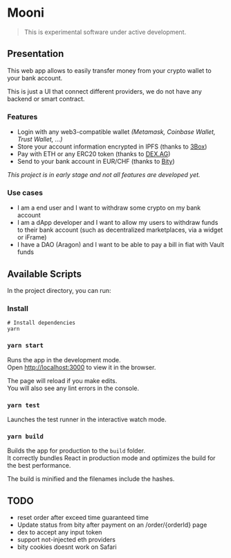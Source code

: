 # Mooni

> This is experimental software under active development.

## Presentation

This web app allows to easily transfer money from your crypto wallet to your bank account. 

This is just a UI that connect different providers, we do not have any backend or smart contract. 

### Features
- Login with any web3-compatible wallet *(Metamask, Coinbase Wallet, Trust Wallet, ...)*
- Store your account information encrypted in IPFS (thanks to [3Box](https://3box.io))
- Pay with ETH or any ERC20 token (thanks to [DEX.AG](https://dex.ag))
- Send to your bank account in EUR/CHF (thanks to [Bity](https://bity.com))


*This project is in early stage and not all features are developed yet.*

### Use cases
- I am a end user and I want to withdraw some crypto on my bank account
- I am a dApp developer and I want to allow my users to withdraw funds to their bank account (such as decentralized marketplaces, via a widget or iFrame)
- I have a DAO (Aragon) and I want to be able to pay a bill in fiat with Vault funds

## Available Scripts

In the project directory, you can run:
### Install

```
# Install dependencies
yarn
```
### `yarn start`

Runs the app in the development mode.<br />
Open [http://localhost:3000](http://localhost:3000) to view it in the browser.

The page will reload if you make edits.<br />
You will also see any lint errors in the console.

### `yarn test`

Launches the test runner in the interactive watch mode.<br />

### `yarn build`

Builds the app for production to the `build` folder.<br />
It correctly bundles React in production mode and optimizes the build for the best performance.

The build is minified and the filenames include the hashes.<br />

## TODO

- reset order after exceed time guaranteed time
- Update status from bity after payment on an /order/{orderId} page
- dex to accept any input token
- support not-injected eth providers
- bity cookies doesnt work on Safari
